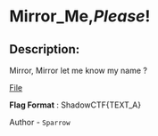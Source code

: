 
# Mirror_Me,_Please_!
## Description:
Mirror, Mirror let me know my name ?

[File](https://drive.google.com/file/d/1AkR8mUNr2u7yp0KMJxpnLRMrVJ43ZvAW/view?usp=sharing)

**Flag Format** : ShadowCTF{TEXT_A}

Author - `Sparrow`


